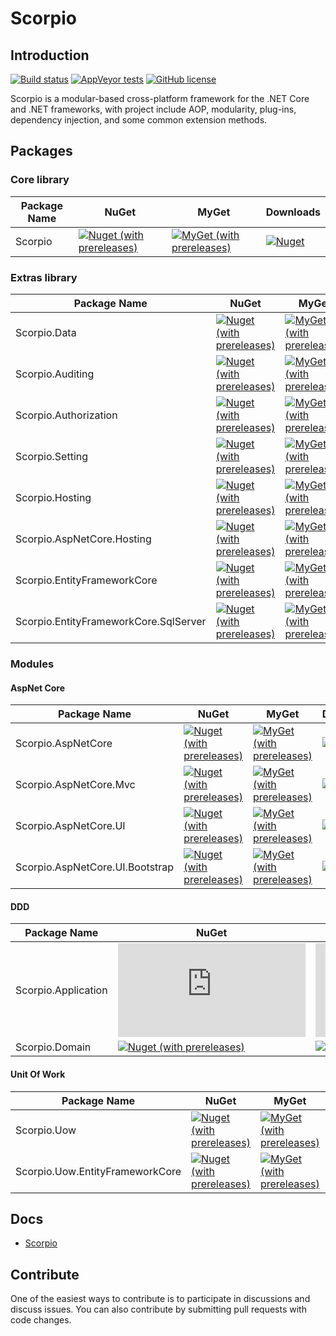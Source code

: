 # Scorpio 
## Introduction
[![Build status](https://ci.appveyor.com/api/projects/status/um73r8w85qjt0w4v?svg=true)](https://ci.appveyor.com/project/wzd24/scorpio)
[![AppVeyor tests](https://img.shields.io/appveyor/tests/wzd24/scorpio)](https://ci.appveyor.com/project/wzd24/scorpio)
[![GitHub license](https://img.shields.io/badge/license-MIT-blue.svg)](https://img.shields.io/github/license/project-scorpio/Scorpio)

Scorpio is a modular-based cross-platform framework for the .NET Core and .NET frameworks, with project include AOP, modularity, plug-ins, dependency injection, and some common extension methods.

## Packages

### Core library
| Package Name |  NuGet | MyGet | Downloads  |
|--------------|  ------- |  ------- |  ----  |
| Scorpio | [![Nuget (with prereleases)](https://img.shields.io/nuget/vpre/Scorpio)](https://www.nuget.org/packages/Scorpio) | [![MyGet (with prereleases)](https://img.shields.io/myget/project-scorpio/vpre/scorpio)](https://www.myget.org/feed/project-scorpio/package/nuget/Scorpio) | [![Nuget](https://img.shields.io/nuget/dt/Scorpio)](https://www.nuget.org/packages/Scorpio) |

### Extras library
| Package Name |  NuGet | MyGet | Downloads  |
|--------------|  ------- |  ------- |  ----  |
| Scorpio.Data | [![Nuget (with prereleases)](https://img.shields.io/nuget/vpre/Scorpio.Data)](https://www.nuget.org/packages/Scorpio.Data) | [![MyGet (with prereleases)](https://img.shields.io/myget/project-scorpio/vpre/scorpio.data)](https://www.myget.org/feed/project-scorpio/package/nuget/Scorpio.Data) | [![Nuget](https://img.shields.io/nuget/dt/Scorpio.Data)](https://www.nuget.org/packages/Scorpio.Data) |
| Scorpio.Auditing | [![Nuget (with prereleases)](https://img.shields.io/nuget/vpre/Scorpio.Auditing)](https://www.nuget.org/packages/Scorpio.Auditing) | [![MyGet (with prereleases)](https://img.shields.io/myget/project-scorpio/vpre/scorpio.auditing)](https://www.myget.org/feed/project-scorpio/package/nuget/Scorpio.Auditing) | [![Nuget](https://img.shields.io/nuget/dt/Scorpio.Auditing)](https://www.nuget.org/packages/Scorpio.Auditing) |
| Scorpio.Authorization | [![Nuget (with prereleases)](https://img.shields.io/nuget/vpre/Scorpio.Authorization)](https://www.nuget.org/packages/Scorpio.Authorization) | [![MyGet (with prereleases)](https://img.shields.io/myget/project-scorpio/vpre/scorpio.authorization)](https://www.myget.org/feed/project-scorpio/package/nuget/Scorpio.Authorization) | [![Nuget](https://img.shields.io/nuget/dt/Scorpio.Authorization)](https://www.nuget.org/packages/Scorpio.Authorization) |
| Scorpio.Setting | [![Nuget (with prereleases)](https://img.shields.io/nuget/vpre/Scorpio.Setting)](https://www.nuget.org/packages/Scorpio.Setting) | [![MyGet (with prereleases)](https://img.shields.io/myget/project-scorpio/vpre/scorpio.setting)](https://www.myget.org/feed/project-scorpio/package/nuget/Scorpio.Setting) | [![Nuget](https://img.shields.io/nuget/dt/Scorpio.Setting)](https://www.nuget.org/packages/Scorpio.Setting) |
| Scorpio.Hosting | [![Nuget (with prereleases)](https://img.shields.io/nuget/vpre/Scorpio.Hosting)](https://www.nuget.org/packages/Scorpio.Hosting) | [![MyGet (with prereleases)](https://img.shields.io/myget/project-scorpio/vpre/scorpio.hosting)](https://www.myget.org/feed/project-scorpio/package/nuget/Scorpio.Hosting) | [![Nuget](https://img.shields.io/nuget/dt/Scorpio.Hosting)](https://www.nuget.org/packages/Scorpio.Hosting) |
| Scorpio.AspNetCore.Hosting | [![Nuget (with prereleases)](https://img.shields.io/nuget/vpre/Scorpio.AspNetCore.Hosting)](https://www.nuget.org/packages/Scorpio.AspNetCore.Hosting) | [![MyGet (with prereleases)](https://img.shields.io/myget/project-scorpio/vpre/scorpio.aspnetcore.hosting)](https://www.myget.org/feed/project-scorpio/package/nuget/Scorpio.AspNetCore.Hosting) | [![Nuget](https://img.shields.io/nuget/dt/Scorpio.AspNetCore.Hosting)](https://www.nuget.org/packages/Scorpio.AspNetCore.Hosting) |
| Scorpio.EntityFrameworkCore | [![Nuget (with prereleases)](https://img.shields.io/nuget/vpre/Scorpio.EntityFrameworkCore)](https://www.nuget.org/packages/Scorpio.EntityFrameworkCore) | [![MyGet (with prereleases)](https://img.shields.io/myget/project-scorpio/vpre/scorpio.entityframeworkcore)](https://www.myget.org/feed/project-scorpio/package/nuget/Scorpio.EntityFrameworkCore) | [![Nuget](https://img.shields.io/nuget/dt/Scorpio.EntityFrameworkCore)](https://www.nuget.org/packages/Scorpio.EntityFrameworkCore) |
| Scorpio.EntityFrameworkCore.SqlServer | [![Nuget (with prereleases)](https://img.shields.io/nuget/vpre/Scorpio.EntityFrameworkCore.SqlServer)](https://www.nuget.org/packages/Scorpio.EntityFrameworkCore.SqlServer) | [![MyGet (with prereleases)](https://img.shields.io/myget/project-scorpio/vpre/scorpio.entityframeworkcore.sqlserver)](https://www.myget.org/feed/project-scorpio/package/nuget/Scorpio.EntityFrameworkCore.SqlServer) | [![Nuget](https://img.shields.io/nuget/dt/Scorpio.EntityFrameworkCore.SqlServer)](https://www.nuget.org/packages/Scorpio.EntityFrameworkCore.SqlServer) |

### Modules
#### AspNet Core

| Package Name |  NuGet | MyGet | Downloads  |
|--------------|  ------- |  ------- |  ----  |
| Scorpio.AspNetCore | [![Nuget (with prereleases)](https://img.shields.io/nuget/vpre/Scorpio.AspNetCore)](https://www.nuget.org/packages/Scorpio.AspNetCore) | [![MyGet (with prereleases)](https://img.shields.io/myget/project-scorpio/vpre/scorpio.AspNetCore)](https://www.myget.org/feed/project-scorpio/package/nuget/Scorpio.AspNetCore) | [![Nuget](https://img.shields.io/nuget/dt/Scorpio.AspNetCore)](https://www.nuget.org/packages/Scorpio.AspNetCore) |
| Scorpio.AspNetCore.Mvc | [![Nuget (with prereleases)](https://img.shields.io/nuget/vpre/Scorpio.AspNetCore.Mvc)](https://www.nuget.org/packages/Scorpio.AspNetCore.Mvc) | [![MyGet (with prereleases)](https://img.shields.io/myget/project-scorpio/vpre/scorpio.AspNetCore.Mvc)](https://www.myget.org/feed/project-scorpio/package/nuget/Scorpio.AspNetCore.Mvc) | [![Nuget](https://img.shields.io/nuget/dt/Scorpio.AspNetCore.Mvc)](https://www.nuget.org/packages/Scorpio.AspNetCore.Mvc) |
| Scorpio.AspNetCore.UI | [![Nuget (with prereleases)](https://img.shields.io/nuget/vpre/Scorpio.AspNetCore.UI)](https://www.nuget.org/packages/Scorpio.AspNetCore.UI) | [![MyGet (with prereleases)](https://img.shields.io/myget/project-scorpio/vpre/scorpio.AspNetCore.UI)](https://www.myget.org/feed/project-scorpio/package/nuget/Scorpio.AspNetCore.UI) | [![Nuget](https://img.shields.io/nuget/dt/Scorpio.AspNetCore.UI)](https://www.nuget.org/packages/Scorpio.AspNetCore.UI) |
| Scorpio.AspNetCore.UI.Bootstrap | [![Nuget (with prereleases)](https://img.shields.io/nuget/vpre/Scorpio.AspNetCore.UI.Bootstrap)](https://www.nuget.org/packages/Scorpio.AspNetCore.UI.Bootstrap) | [![MyGet (with prereleases)](https://img.shields.io/myget/project-scorpio/vpre/scorpio.AspNetCore.UI.Bootstrap)](https://www.myget.org/feed/project-scorpio/package/nuget/Scorpio.AspNetCore.UI.Bootstrap) | [![Nuget](https://img.shields.io/nuget/dt/Scorpio.AspNetCore.UI.Bootstrap)](https://www.nuget.org/packages/Scorpio.AspNetCore.UI.Bootstrap) |

#### DDD
| Package Name |  NuGet | MyGet | Downloads  |
|--------------|  ------- |  ------- |  ----  |
| Scorpio.Application | [![Nuget (with prereleases)](https://img.shields.io/nuget/vpre/Scorpio.Application)](https://www.nuget.org/packages/Scorpio.Application) | [![MyGet (with prereleases)](https://img.shields.io/myget/project-scorpio/vpre/scorpio.Application)](https://www.myget.org/feed/project-scorpio/package/nuget/Scorpio.Application) | [![Nuget](https://img.shields.io/nuget/dt/Scorpio.Application)](https://www.nuget.org/packages/Scorpio.Application) |
| Scorpio.Domain | [![Nuget (with prereleases)](https://img.shields.io/nuget/vpre/Scorpio.Domain)](https://www.nuget.org/packages/Scorpio.Domain) | [![MyGet (with prereleases)](https://img.shields.io/myget/project-scorpio/vpre/scorpio.Domain)](https://www.myget.org/feed/project-scorpio/package/nuget/Scorpio.Domain) | [![Nuget](https://img.shields.io/nuget/dt/Scorpio.Domain)](https://www.nuget.org/packages/Scorpio.Domain) |

#### Unit Of Work
| Package Name |  NuGet | MyGet | Downloads  |
|--------------|  ------- |  ------- |  ----  |
| Scorpio.Uow | [![Nuget (with prereleases)](https://img.shields.io/nuget/vpre/Scorpio.Uow)](https://www.nuget.org/packages/Scorpio.Uow) | [![MyGet (with prereleases)](https://img.shields.io/myget/project-scorpio/vpre/scorpio.Uow)](https://www.myget.org/feed/project-scorpio/package/nuget/Scorpio.Uow) | [![Nuget](https://img.shields.io/nuget/dt/Scorpio.Uow)](https://www.nuget.org/packages/Scorpio.Uow) |
| Scorpio.Uow.EntityFrameworkCore | [![Nuget (with prereleases)](https://img.shields.io/nuget/vpre/Scorpio.Uow.EntityFrameworkCore)](https://www.nuget.org/packages/Scorpio.Uow.EntityFrameworkCore) | [![MyGet (with prereleases)](https://img.shields.io/myget/project-scorpio/vpre/scorpio.Uow.EntityFrameworkCore)](https://www.myget.org/feed/project-scorpio/package/nuget/Scorpio.Uow.EntityFrameworkCore) | [![Nuget](https://img.shields.io/nuget/dt/Scorpio.Uow.EntityFrameworkCore)](https://www.nuget.org/packages/Scorpio.Uow.EntityFrameworkCore) |


## Docs

* [Scorpio](https://project-scorpio.github.io/scorpio/)

## Contribute
One of the easiest ways to contribute is to participate in discussions and discuss issues. You can also contribute by submitting pull requests with code changes.

